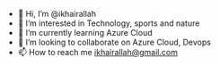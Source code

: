 - 👋 Hi, I’m @ikhairallah
- 👀 I’m interested in Technology, sports and nature
- 🌱 I’m currently learning Azure Cloud
- 💞️ I’m looking to collaborate on Azure Cloud, Devops
- 📫 How to reach me ikhairallah@gmail.com

<!---
ikhairallah/ikhairallah is a ✨ special ✨ repository because its `README.md` (this file) appears on your GitHub profile.
You can click the Preview link to take a look at your changes.
--->
